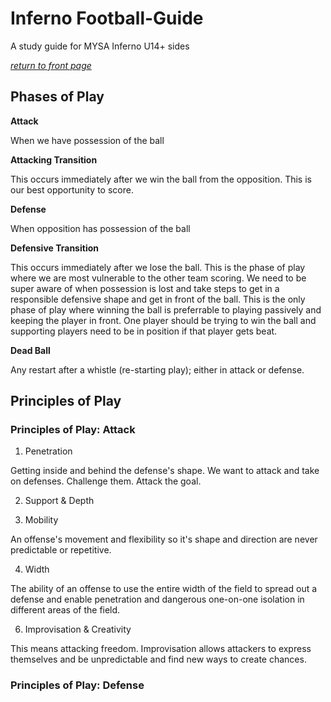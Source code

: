 # Inferno Football-Guide
A study guide for MYSA Inferno U14+ sides

[_return to front page_](./../README.md)

## Phases of Play

**Attack**

When we have possession of the ball

**Attacking Transition**

This occurs immediately after we win the ball from the opposition.  This is our best opportunity to score.
 
**Defense** 

When opposition has possession of the ball

**Defensive Transition**

This occurs immediately after we lose the ball.  This is the phase of play where we are most vulnerable to the other team scoring.  We need to be super aware of when possession is lost and take steps to get in a responsible defensive shape and get in front of the ball.  This is the only phase of play where winning the ball is preferrable to playing passively and keeping the player in front.  One player should be trying to win the ball and supporting players need to be in position if that player gets beat.

**Dead Ball**

Any restart after a whistle (re-starting play); either in attack or defense.

## Principles of Play

### Principles of Play: Attack

1. Penetration
 
 Getting inside and behind the defense's shape.  We want to attack and take on defenses.  Challenge them.  Attack the goal.

2. Support &amp; Depth

3. Mobility

 An offense's movement and flexibility so it's shape and direction are never predictable or repetitive.

4. Width

 The ability of an offense to use the entire width of the field to spread out a defense and enable penetration and dangerous one-on-one isolation in different areas of the field.

6. Improvisation &amp; Creativity

 This means attacking freedom.  Improvisation allows attackers to express themselves and be unpredictable and find new ways to create chances.

### Principles of Play: Defense
